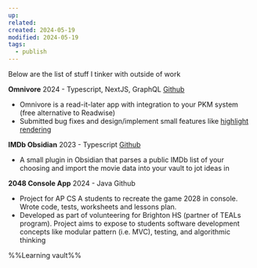 ```yaml
---
up: 
related: 
created: 2024-05-19
modified: 2024-05-19
tags:
  - publish
---
```


Below are the list of stuff I tinker with outside of work

**Omnivore**
2024 - Typescript, NextJS, GraphQL
[Github](https://github.com/omnivore-app/omnivore)
- Omnivore is a read-it-later app with integration to your PKM system (free alternative to Readwise)
- Submitted bug fixes and design/implement small features like [highlight rendering](https://github.com/omnivore-app/obsidian-omnivore/pull/215)

**IMDb Obsidian**
2023 - Typescript
[Github](https://github.com/aaachen/IMDb-Obsidian/)
- A small plugin in Obsidian that parses a public IMDb list of your choosing and import the movie data into your vault to jot ideas in

**2048 Console App**
2024 - Java
Github
- Project for AP CS A students to recreate the game 2028 in console. Wrote code, tests, worksheets and lessons plan. 
- Developed as part of volunteering for Brighton HS (partner of TEALs program). Project aims to expose to students software development concepts like modular pattern (i.e. MVC), testing, and algorithmic thinking

%%Learning vault%%
